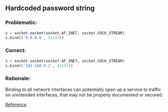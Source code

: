 ## Hardcoded password string

### Problematic:

```python
s = socket.socket(socket.AF_INET, socket.SOCK_STREAM)
s.bind(('0.0.0.0', 31137))
```

### Correct:

```python
s = socket.socket(socket.AF_INET, socket.SOCK_STREAM)
s.bind(('192.168.0.1', 31137))
```

### Rationale:
Binding to all network interfaces can potentially open up a service to traffic on unintended interfaces, that may not be properly documented or secured.

[Reference](https://docs.openstack.org/bandit/latest/plugins/hardcoded_bind_all_interfaces.html#b104-test-for-binding-to-all-interfaces)


